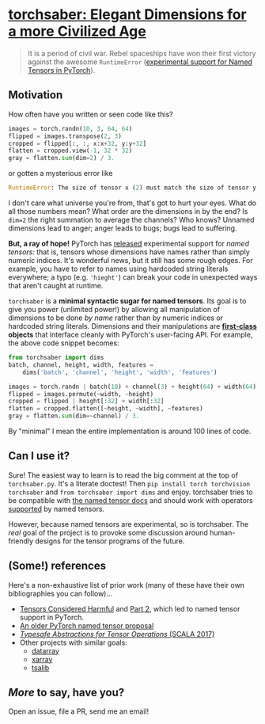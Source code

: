 # [torchsaber: Elegant Dimensions for a more Civilized Age](https://github.com/kach/torchsaber)

> It is a period of civil war. Rebel spaceships have won their first victory
> against the awesome `RuntimeError` ([experimental support for Named Tensors
> in
> PyTorch](https://pytorch.org/tutorials/intermediate/named_tensor_tutorial.html)).

## Motivation

How often have you written or seen code like this?

```python
images = torch.randn(10, 3, 64, 64)
flipped = images.transpose(2, 3)
cropped = flipped[:, :, x:x+32, y:y+32]
flatten = cropped.view(-1, 32 * 32)
gray = flatten.sum(dim=2) / 3.
```

or gotten a mysterious error like

```python
RuntimeError: The size of tensor x (2) must match the size of tensor y (4) at non-singleton dimension 2
```

I don't care what universe you're from, that's got to hurt your eyes. What do
all those numbers mean? What order are the dimensions in by the end? Is
`dim=2` the right summation to average the channels? Who knows? Unnamed
dimensions lead to anger; anger leads to bugs; bugs lead to suffering.

**But, a ray of hope!** PyTorch has
[released](https://pytorch.org/tutorials/intermediate/named_tensor_tutorial.html)
experimental support for _named tensors:_ that is, tensors whose dimensions
have names rather than simply numeric indices. It's wonderful news, but it
still has some rough edges. For example, you have to refer to names using
hardcoded string literals everywhere; a typo (e.g. `'hieght'`) can break your
code in unexpected ways that aren't caught at runtime.

`torchsaber` is a **minimal syntactic sugar for named tensors**. Its goal is to
give you power (unlimited power!) by allowing all manipulation of dimensions to
be done _by name_ rather than by numeric indices or hardcoded string literals.
Dimensions and their manipulations are
**[first-class](https://en.wikipedia.org/wiki/First-class_citizen) objects**
that interface cleanly with PyTorch's user-facing API. For example, the above
code snippet becomes:

```python
from torchsaber import dims
batch, channel, height, width, features =
	dims('batch', 'channel', 'height', 'width', 'features')

images = torch.randn | batch(10) + channel(3) + height(64) + width(64)
flipped = images.permute(~width, ~height)
cropped = flipped | height[:32] + width[:32]
flatten = cropped.flatten([~height, ~width], ~features)
gray = flatten.sum(dim=~channel) / 3.
```

By "minimal" I mean the entire implementation is around 100 lines of code.

## Can I use it?

Sure! The easiest way to learn is to read the big comment at the top of
`torchsaber.py`. It's a literate doctest! Then `pip install torch torchvision
torchsaber` and `from torchsaber import dims` and enjoy. torchsaber tries to be
compatible with [the named tensor
docs](https://pytorch.org/docs/stable/named_tensor.html#named-tensors) and
should work with operators
[supported](https://pytorch.org/docs/stable/name_inference.html#named-tensors-operator-coverage)
by named tensors.

However, because named tensors are experimental, so is torchsaber. The _real_
goal of the project is to provoke some discussion around human-friendly designs
for the tensor programs of the future.

## (Some!) references

Here's a non-exhaustive list of prior work (many of these have their own
bibliographies you can follow)…

- [Tensors Considered Harmful](http://nlp.seas.harvard.edu/NamedTensor) and [Part 2](http://nlp.seas.harvard.edu/NamedTensor2), which led to named tensor support in PyTorch.
- [An older PyTorch named tensor proposal](https://github.com/pytorch/pytorch/issues/4164)
- [_Typesafe Abstractions for Tensor Operations_ (SCALA 2017)](https://arxiv.org/pdf/1710.06892.pdf)
- Other projects with similar goals:
  - [datarray](https://github.com/BIDS/datarray)
  - [xarray](http://xarray.pydata.org/en/stable/)
  - [tsalib](https://github.com/ofnote/tsalib)

## _More_ to say, have you?

Open an issue, file a PR, send me an email!
